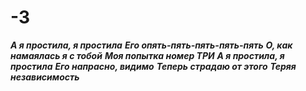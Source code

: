 # -3
***А я простила, я простила***
***Его опять-пять-пять-пять-пять***
***О, как намаялась я с тобой***
***Моя попытка номер ТРИ***
***А я простила, я простила***
***Его напрасно, видимо***
***Теперь страдаю от этого***
***Теряя независимость*** 
